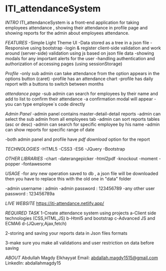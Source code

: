 # ITI_attendanceSystem

*INTRO* 
 ITI_attendanceSystem is a front-end application for taking employees attendance , showing their attendance in profile page and showing reports for the admin about employees attendance.

*FEATURES*
  -Simple Light Theme UI
  -Data stored as a tree in a json file
  -Responsive using bootstrap
  -login & register client-side validation and
   work around (server-side) validation using js based on json file data
  -showing modals for any important alerts for the user
  -handling authentication and authorization of accessing pages (using sessionStorage)
  
  *Profile*
  -only sub admin can take attendance from the option appears in the options button (caret)
  -profile has an attendance chart
  -profile has daily report with a buttons to switch between months

  *attendance page*
  -sub admin can search for employees by their name and add to list to confirm their attendance
  -a confirmation modal will appear
  -you can type employee`s code directly

  *Admin Panel*
  -admin panel contains master-detail-detail reports
  -admin can select the sub admin from all employees tab
  -admin can sort reports tables (asc or desc)
  -admin can search for specific employee by his name
  -admin can show reports for specific range of date

  -both admin panel and profile have *pdf download* option for the report
  
*TECHNOLOGIES*
  -HTML5
  -CSS3
  -ES6
  -JQuery
  -Bootstrap

*OTHER LIBRARIES*
  -chart
  -daterangepicker
  -html2pdf
  -knockout
  -moment
  -popper
  -fontawesome

*USAGE*
  -for any new operation saved to db , a json file will be downloaded then you have to
   replace this with the old one in "data" folder

  -admin username : admin
  -admin password : 123456789
  -any other user password : 123456789a

*LIVE WEBSITE*
  https://iti-attendance.netlify.app/

*REQUIRED TASK*
1-Create attendance system using projects
  a-Client side technologies (CSS,HTML,JS)
  b-Html5 and bootstrap
  c-Advanced JS and ECMA6
  d-(JQuery,Ajax,fetch)

2-storing and saving your reports data in Json files formats

3-make sure you make all validations and user restriction on data
before saving


*ABOUT*
  Abdullah Magdy Elkhayyat
  Email: abdallah.magdy1515@gmail.com
  LinkedIn: abdallahmagdy15